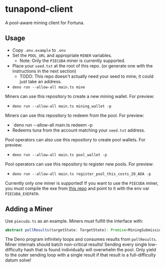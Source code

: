 # tunapond-client

A pool-aware mining client for Fortuna.

## Usage

- Copy `.env.example` to `.env`
- Set the `POOL_URL` and appropriate `MINER` variables.
    - Note: Only the `PIECUDA` miner is currently supported.
- Place your `seed.txt` at the root of this repo. (or generate one with the instructions in the next section)
    - TODO: This repo doesn't actually need your seed to mine; it could just take an address.
- `deno run --allow-all main.ts mine`

Miners can use this repository to create a new mining wallet. For preview:

- `deno run --allow-all main.ts mining_wallet -p`
    
Miners can use this repository to redeem from the pool. For preview:

- `deno run --allow-all main.ts redeem -p
- Redeems tuna from the account matching your `seed.txt` address.

Pool operators can also use this repository to create pool wallets. For preview:

- `deno run --allow-all main.ts pool_wallet -p` 

Pool operators can use this repository to register new pools. For preview:

- `deno run --allow-all main.ts register_pool_this_costs_20_ADA -p`


Currently only one miner is supported! If you want to use the `PIECUDA` miner, you must compile the exe from [this repo](https://github.com/Piefayth/SHA256CUDA) and point to it with the env var `PIECUDA_EXEPATH`.

## Adding a Miner

Use `piecuda.ts` as an example. Miners must fulfill the interface with:

```ts
abstract pollResults(targetState: TargetState): Promise<MiningSubmissionEntry[]>
```

The Deno program infinitely loops and consumes results from `pollResults`. Miner internals should batch non-critical results! Sending every single low-difficulty hash that is found individually will overwhelm the pool. Only yield to the outer sending loop with a single result if that result is a full-difficulty datum solve!